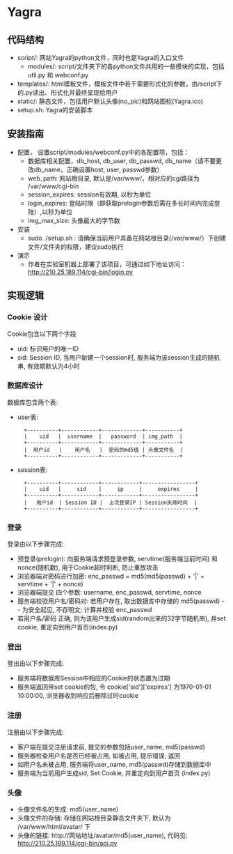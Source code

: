 # Yagra
## 代码结构
- script/: 网站Yagra的python文件，同时也是Yagra的入口文件
  - modules/: script/文件夹下的各python文件共用的一些模块的实现，包括util.py 和 webconf.py
- templates/: html模板文件，模板文件中若干需要形式化的参数，由/script下的.py读出、形式化并最终呈现给用户
- static/: 静态文件，包括用户默认头像(no\_pic)和网站图标(Yagra.ico)
- setup.sh: Yagra的安装脚本

## 安装指南
- 配置， 设置script/modules/webconf.py中的各配置项，包括：
  - 数据库相关配置，db\_host, db\_user, db\_passwd, db\_name（请不要更改db\_name，正确设置host, user, passwd参数）
  - web\_path: 网站根目录, 默认是/var/www/，相对应的cgi路径为 /var/www/cgi-bin
  - session\_expires: session有效期, 以秒为单位
  - login\_expires: 登陆时限（即获取prelogin参数后需在多长时间内完成登陆）,以秒为单位
  - img\_max\_size: 头像最大的字节数
- 安装
  - sudo ./setup.sh : 请确保当前用户具备在网站根目录(/var/www/）下创建文件/文件夹的权限，建议sudo执行
- 演示
  - 作者在实验室机器上部署了该项目，可通过如下地址访问：http://210.25.189.114/cgi-bin/login.py

## 实现逻辑
### Cookie 设计
Cookie包含以下两个字段
- uid: 标识用户的唯一ID
- sid: Session ID, 当用户新建一个session时, 服务端为该session生成的随机串, 有效期默认为4小时

### 数据库设计
数据库包含两个表:
- user表:

        +----------+------------+-------------+-----------+
        |    uid   |  username  |   password  | img_path  |
        +----------+------------+-------------+-----------+
        |  用户id   |    用户名   |  密码的md5值 | 头像文件名  |
        +----------+------------+-------------+-----------+

- session表:

        +----------+------------+------------+-----------------+
        |    uid   |     sid    |     ip     |     expires     |
        +----------+------------+------------+-----------------+
        |   用户id  | Session ID |  上次登录IP | Session失效时间  |
        +----------+------------+------------+-----------------+

### 登录
登录由以下步骤完成:
- 预登录(prelogin): 向服务端请求预登录参数, servtime(服务端当前时间) 和 nonce(随机数), 用于Cookie超时判断, 防止重放攻击
- 浏览器端对密码进行加密: enc\_passwd = md5(md5(passwd) + '|' + servtime + '|' + nonce)
- 浏览器端提交 四个参数: username, enc\_passwd, servtime, nonce
- 服务端校验用户名/密码对: 若用户存在, 取出数据库中存储的 md5(passwd) -- 为安全起见, 不存明文; 计算并校验 enc\_passwd
- 若用户名/密码 正确, 则为该用户生成sid(random出来的32字节随机串), 并set cookie, 重定向到用户首页(index.py)

### 登出
登出由以下步骤完成:
- 服务端将数据库Session中相应的Cookie的状态置为过期
- 服务端返回带set cookie的包, 令 cookie['sid']['expires'] 为1970-01-01 10:00:00, 浏览器收到响应后删除过时cookie

### 注册
注册由以下步骤完成:
- 客户端在提交注册请求前, 提交的参数包括user\_name, md5(passwd)
- 服务器检查用户名是否已经被占用, 如被占用, 提示错误, 返回
- 如用户名未被占用, 服务端将user\_name, md5(passwd)存储到数据库中
- 服务端为当前用户生成sid, Set Cookie, 并重定向到用户首页 (index.py)

### 头像
- 头像文件名的生成: md5(user\_name)
- 头像文件的存储: 存储在网站根目录静态文件夹下, 默认为 /var/www/html/avatar/ 下
- 头像的链接: http://网站地址/avatar/md5(user\_name), 代码见: http://210.25.189.114/cgi-bin/api.py
